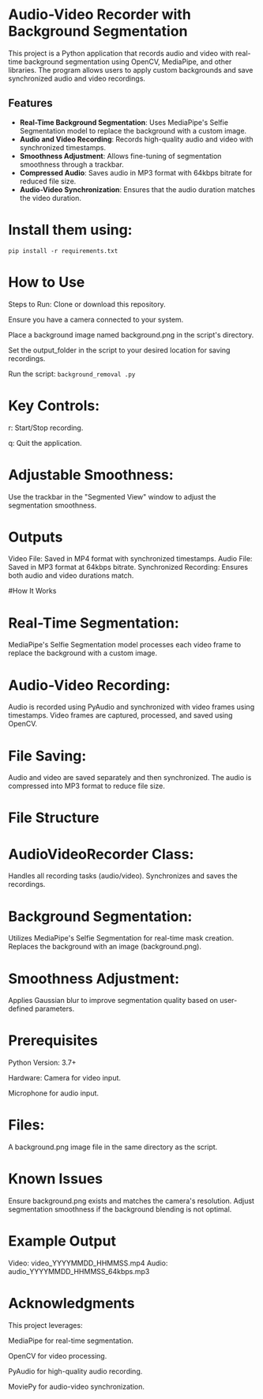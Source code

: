 # Audio-Video Recorder with Background Segmentation

This project is a Python application that records audio and video with real-time background segmentation using OpenCV, MediaPipe, and other libraries. The program allows users to apply custom backgrounds and save synchronized audio and video recordings.

## Features

- **Real-Time Background Segmentation**: Uses MediaPipe's Selfie Segmentation model to replace the background with a custom image.
- **Audio and Video Recording**: Records high-quality audio and video with synchronized timestamps.
- **Smoothness Adjustment**: Allows fine-tuning of segmentation smoothness through a trackbar.
- **Compressed Audio**: Saves audio in MP3 format with 64kbps bitrate for reduced file size.
- **Audio-Video Synchronization**: Ensures that the audio duration matches the video duration.


# Install them using:

```pip install -r requirements.txt```

# How to Use


Steps to Run:
Clone or download this repository.

Ensure you have a camera connected to your system.

Place a background image named background.png in the script's directory.

Set the output_folder in the script to your desired location for saving recordings.

Run the script: ```background_removal .py```

# Key Controls:

r: Start/Stop recording.

q: Quit the application.


# Adjustable Smoothness: 
Use the trackbar in the "Segmented View" window to adjust the segmentation smoothness.

# Outputs

Video File: Saved in MP4 format with synchronized timestamps.
Audio File: Saved in MP3 format at 64kbps bitrate.
Synchronized Recording: Ensures both audio and video durations match.


#How It Works

# Real-Time Segmentation:
MediaPipe's Selfie Segmentation model processes each video frame to replace the background with a custom image.  


# Audio-Video Recording:
Audio is recorded using PyAudio and synchronized with video frames using timestamps.
Video frames are captured, processed, and saved using OpenCV.


# File Saving:
Audio and video are saved separately and then synchronized.
The audio is compressed into MP3 format to reduce file size.


# File Structure

# AudioVideoRecorder Class:
Handles all recording tasks (audio/video).
Synchronizes and saves the recordings.


# Background Segmentation:
Utilizes MediaPipe's Selfie Segmentation for real-time mask creation.
Replaces the background with an image (background.png).


# Smoothness Adjustment:
Applies Gaussian blur to improve segmentation quality based on user-defined parameters.


# Prerequisites
Python Version: 3.7+

Hardware:
Camera for video input.

Microphone for audio input.

# Files:
A background.png image file in the same directory as the script.


# Known Issues
Ensure background.png exists and matches the camera's resolution.
Adjust segmentation smoothness if the background blending is not optimal.


# Example Output
Video: video_YYYYMMDD_HHMMSS.mp4
Audio: audio_YYYYMMDD_HHMMSS_64kbps.mp3


# Acknowledgments
This project leverages:

MediaPipe for real-time segmentation.

OpenCV for video processing.

PyAudio for high-quality audio recording.

MoviePy for audio-video synchronization.
